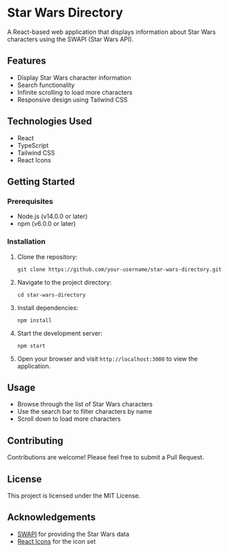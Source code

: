 # Star Wars Directory

A React-based web application that displays information about Star Wars characters using the SWAPI (Star Wars API).

## Features

- Display Star Wars character information
- Search functionality
- Infinite scrolling to load more characters
- Responsive design using Tailwind CSS

## Technologies Used

- React
- TypeScript
- Tailwind CSS
- React Icons

## Getting Started

### Prerequisites

- Node.js (v14.0.0 or later)
- npm (v6.0.0 or later)

### Installation

1. Clone the repository:
   ```
   git clone https://github.com/your-username/star-wars-directory.git
   ```

2. Navigate to the project directory:
   ```
   cd star-wars-directory
   ```

3. Install dependencies:
   ```
   npm install
   ```

4. Start the development server:
   ```
   npm start
   ```

5. Open your browser and visit `http://localhost:3000` to view the application.

## Usage

- Browse through the list of Star Wars characters
- Use the search bar to filter characters by name
- Scroll down to load more characters

## Contributing

Contributions are welcome! Please feel free to submit a Pull Request.

## License

This project is licensed under the MIT License.

## Acknowledgements

- [SWAPI](https://swapi.dev/) for providing the Star Wars data
- [React Icons](https://react-icons.github.io/react-icons/) for the icon set